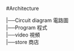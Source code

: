 #Architecture  

|──Circuit diagram  電路圖  
|──Program          程式  
|──video            視頻  
|──store            商店  
